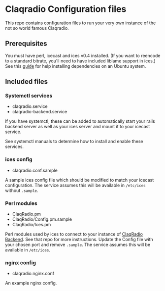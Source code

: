 # Claqradio Configuration files

This repo contains configuration files to run your very own instance of the not so world famous Claqradio.

## Prerequisites

You must have perl, icecast and ices v0.4 installed. (If you want to reencode to a standard bitrate, you'll need to have included liblame support in ices.) See this [guide](https://ardsite.medium.com/internet-radio-server-with-icecast2-and-ices-mp3-stream-42a20e2d4713) for help installing dependencies on an Ubuntu system.

## Included files

### Systemctl services

- claqradio.service
- claqradio-backend.service

If you have systemctl, these can be added to automatically start your rails backend server as well as your ices server and mount it to your icecast service.

See systemctl manuals to determine how to install and enable these services.

### ices config

- claqradio.conf.sample

A sample ices config file which should be modified to match your icecast configuration. The service assumes this will be available in `/etc/ices` without `.sample`.

### Perl modules

- ClaqRadio.pm
- ClaqRadio/Config.pm.sample
- ClaqRadio/Ices.pm

Perl modules used by ices to connect to your instance of [ClaqRadio Backend](https://github.com/claquesous/radio-backend). See that repo for more instructions. Update the Config file with your chosen port and remove `.sample`. The service assumes this will be available in `/etc/ices`.

### nginx config

- claqradio.nginx.conf

An example nginx config.

